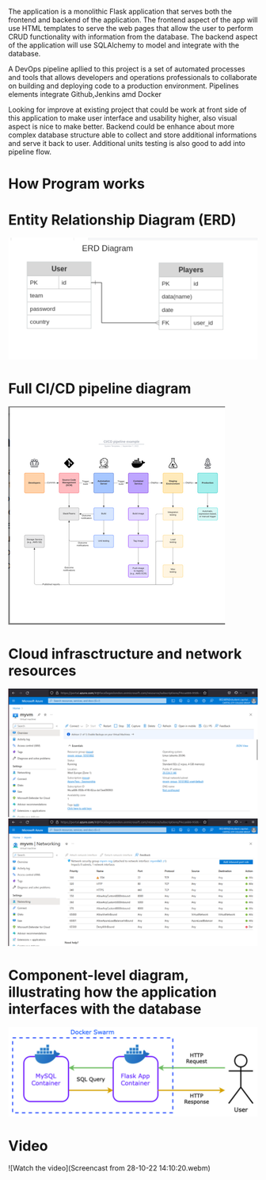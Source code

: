 The application is a monolithic Flask application that serves both the frontend and backend of the application.
The frontend aspect of the app will use HTML templates to serve the web pages that allow the user to perform CRUD functionality with information from the database.
The backend aspect of the application will use SQLAlchemy to model and integrate with the database.


A DevOps pipeline apllied to this project is a set of automated processes and tools that allows developers and operations professionals to collaborate on building and deploying code to a production environment. Pipelines elements integrate Github,Jenkins amd Docker

Looking for improve at existing project that could be work at front side of this application to make user interface and usability higher, also visual aspect is nice to make better. Backend could be enhance about more complex database structure able to collect and store additional informations and serve it back to user. Additional units testing is also good to add into pipeline flow. 


# How Program works
# Entity Relationship Diagram (ERD)
![short in diagram](erd_diagram.png)

# Full CI/CD pipeline diagram
![short in diagram](cicd_diagram.png)

# Cloud infrasctructure and network resources
![short in diagram](vm_diagram.png)
![short in diagram](vmn_diagram.png)

# Component-level diagram, illustrating how the application interfaces with the database
![short in diagram](cl_diagram.png)



# Video
![Watch the video](Screencast from 28-10-22 14:10:20.webm)

<!-- # Video
[![Watch the video](Screencast from 28-10-22 14:10:20.webm)](Screencast from 28-10-22 14:10:20.webm) -->

